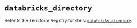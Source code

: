 # `databricks_directory`

Refer to the Terraform Registry for docs: [`databricks_directory`](https://registry.terraform.io/providers/databricks/databricks/1.43.0/docs/resources/directory).
